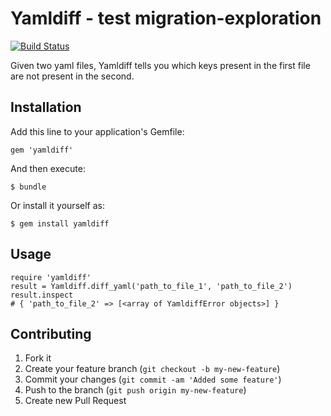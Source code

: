 # Yamldiff - test migration-exploration
[![Build Status](https://travis-ci.org/wallace/yamldiff.png)](https://travis-ci.org/wallace/yamldiff)

Given two yaml files, Yamldiff tells you which keys present in the first file
are not present in the second.

## Installation

Add this line to your application's Gemfile:

    gem 'yamldiff'

And then execute:

    $ bundle

Or install it yourself as:

    $ gem install yamldiff

## Usage

    require 'yamldiff'
    result = Yamldiff.diff_yaml('path_to_file_1', 'path_to_file_2')
    result.inspect
    # { 'path_to_file_2' => [<array of YamldiffError objects>] }

## Contributing

1. Fork it
2. Create your feature branch (`git checkout -b my-new-feature`)
3. Commit your changes (`git commit -am 'Added some feature'`)
4. Push to the branch (`git push origin my-new-feature`)
5. Create new Pull Request
